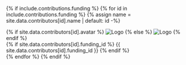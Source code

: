 {% if include.contributions.funding %}
{% for id in include.contributions.funding %}
	{% assign name = site.data.contributors[id].name | default: id -%}
	<div>
		<div>
		{% if site.data.contributors[id].avatar %}
		<img class="funder-avatar" src="{{ site.data.contributors[id].avatar }}" alt="Logo">
		{% else %}
		<img class="funder-avatar" src="https://avatars.githubusercontent.com/{{ id }}" alt="Logo">
		{% endif %}
		</div>
		<div>
		{% if site.data.contributors[id].funding_id %}
		{{ site.data.contributors[id].funding_id }}
		{% endif %}
		</div>
	</div>
{% endfor %}
{% endif %}
